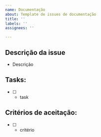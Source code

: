 ```yaml
---
name: Documentação
about: Template de issues de documentação
title: ''
labels: ''
assignees: ''

---
```


## Descrição da issue

- Descrição

## Tasks:

- [ ] - task

## Critérios de aceitação:

- [ ] - critério
